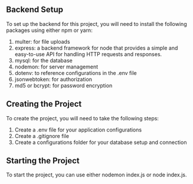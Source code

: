 ## Backend Setup
To set up the backend for this project, you will need to install the following packages using either npm or yarn:

1. multer: for file uploads
2. express: a backend framework for node that provides a simple and easy-to-use API for handling HTTP requests and responses.
3. mysql: for the database
4. nodemon: for server management
5. dotenv: to reference configurations in the .env file
6. jsonwebtoken: for authorization
7. md5 or bcrypt: for password encryption

## Creating the Project
To create the project, you will need to take the following steps:

1. Create a .env file for your application configurations
2. Create a .gitignore file
3. Create a configurations folder for your database setup and connection

## Starting the Project
To start the project, you can use either nodemon index.js or node index.js.